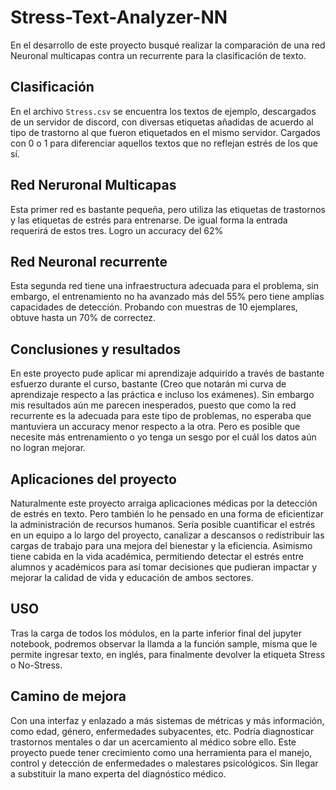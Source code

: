 # Stress-Text-Analyzer-NN

En el desarrollo de este proyecto busqué realizar la comparación de una red Neuronal multicapas contra un recurrente para la clasificación de texto.

## Clasificación

En el archivo ```Stress.csv``` se encuentra los textos de ejemplo, descargados de un servidor de discord, con diversas etiquetas añadidas de acuerdo al tipo de trastorno al que fueron etiquetados en el mismo servidor. Cargados con 0 o 1 para diferenciar aquellos textos que no reflejan estrés de los que sí.

## Red Neruronal Multicapas
Esta primer red es bastante pequeña, pero utiliza las etiquetas de trastornos y las etiquetas de estrés para entrenarse. De igual forma la entrada requerirá de estos tres. Logro un accuracy del 62%

## Red Neuronal recurrente
Esta segunda red tiene una infraestructura adecuada para el problema, sin embargo, el entrenamiento no ha avanzado más del 55% pero tiene amplías capacidades de detección. Probando con muestras de 10 ejemplares, obtuve hasta un 70% de correctez.

## Conclusiones y resultados
En este proyecto pude aplicar mi aprendizaje adquirido a través de bastante esfuerzo durante el curso, bastante (Creo que notarán mi curva de aprendizaje respecto a las práctica e incluso los exámenes). Sin embargo mis resultados aún me parecen inesperados, puesto que como la red recurrente es la adecuada para este tipo de problemas, no esperaba que mantuviera un accuracy menor respecto a la otra. Pero es posible que necesite más entrenamiento o yo tenga un sesgo por el cuál los datos aún no logran mejorar.


## Aplicaciones del proyecto
Naturalmente este proyecto arraiga aplicaciones médicas por la detección de estrés en texto. Pero también lo he pensado en una forma de eficientizar la administración de recursos humanos. Sería posible cuantificar el estrés en un equipo a lo largo del proyecto, canalizar a descansos o redistribuir las cargas de trabajo para una mejora del bienestar y la eficiencia.
Asimismo tiene cabida en la vida académica, permitiendo detectar el estrés entre alumnos y académicos para así tomar decisiones que pudieran impactar y mejorar la calidad de vida y educación de ambos sectores.

## USO

Tras la carga de todos los módulos, en la parte inferior final del jupyter notebook, podremos observar la llamda a la función sample, misma que le permite ingresar texto, en inglés, para finalmente devolver la etiqueta Stress o No-Stress.

## Camino de mejora
Con una interfaz y enlazado a más sistemas de métricas y más información, como edad, género, enfermedades subyacentes, etc. Podría diagnosticar trastornos mentales o dar un acercamiento al médico sobre ello. Este proyecto puede tener crecimiento como una herramienta para el manejo, control y detección de enfermedades o malestares psicológicos. Sin llegar a substituir la mano experta del diagnóstico médico.